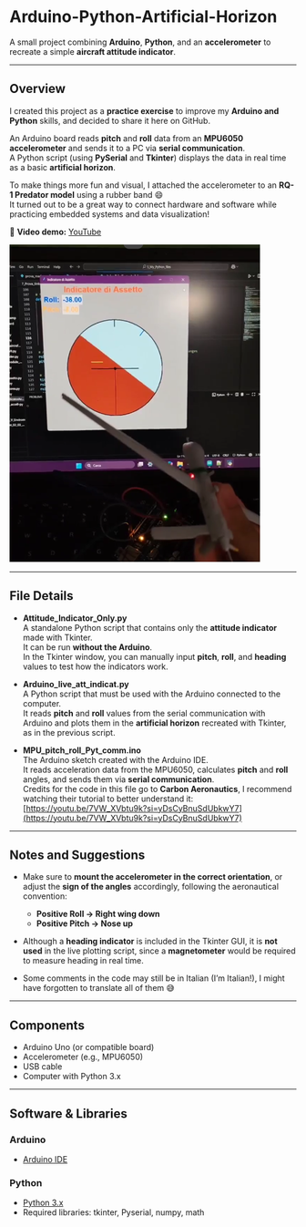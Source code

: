 # Arduino-Python-Artificial-Horizon

A small project combining **Arduino**, **Python**, and an **accelerometer** to recreate a simple **aircraft attitude indicator**.

---

## Overview

I created this project as a **practice exercise** to improve my **Arduino and Python** skills, and decided to share it here on GitHub.  

An Arduino board reads **pitch** and **roll** data from an **MPU6050 accelerometer** and sends it to a PC via **serial communication**.  
A Python script (using **PySerial** and **Tkinter**) displays the data in real time as a basic **artificial horizon**.

To make things more fun and visual, I attached the accelerometer to an **RQ-1 Predator model** using a rubber band 😄  
It turned out to be a great way to connect hardware and software while practicing embedded systems and data visualization!

🎥 **Video demo:** [YouTube](https://youtube.com/shorts/nl1kET7p0yA?si=YtbqkHNL75Do1jj0)

![My setup](screen.png)

---

## File Details

- **Attitude_Indicator_Only.py**  
  A standalone Python script that contains only the **attitude indicator** made with Tkinter.  
  It can be run **without the Arduino**.  
  In the Tkinter window, you can manually input **pitch**, **roll**, and **heading** values to test how the indicators work.

- **Arduino_live_att_indicat.py**  
  A Python script that must be used with the Arduino connected to the computer.  
  It reads **pitch** and **roll** values from the serial communication with Arduino and plots them in the **artificial horizon** recreated with Tkinter, as in the previous script.

- **MPU_pitch_roll_Pyt_comm.ino**  
  The Arduino sketch created with the Arduino IDE.  
  It reads acceleration data from the MPU6050, calculates **pitch** and **roll** angles, and sends them via **serial communication**.  
  Credits for the code in this file go to **Carbon Aeronautics**, I recommend watching their tutorial to better understand it:  
  [https://youtu.be/7VW_XVbtu9k?si=yDsCyBnuSdUbkwY7](https://youtu.be/7VW_XVbtu9k?si=yDsCyBnuSdUbkwY7)

---

## Notes and Suggestions

- Make sure to **mount the accelerometer in the correct orientation**, or adjust the **sign of the angles** accordingly, following the aeronautical convention:  
  - **Positive Roll → Right wing down**  
  - **Positive Pitch → Nose up**

- Although a **heading indicator** is included in the Tkinter GUI, it is **not used** in the live plotting script, since a **magnetometer** would be required to measure heading in real time.

- Some comments in the code may still be in Italian (I’m Italian!), I might have forgotten to translate all of them 😅

---

## Components

- Arduino Uno (or compatible board)  
- Accelerometer (e.g., MPU6050)  
- USB cable  
- Computer with Python 3.x  

---

## Software & Libraries

### Arduino
- [Arduino IDE](https://www.arduino.cc/en/software)

### Python
- [Python 3.x](https://www.python.org/)
- Required libraries:  tkinter, Pyserial, numpy, math
